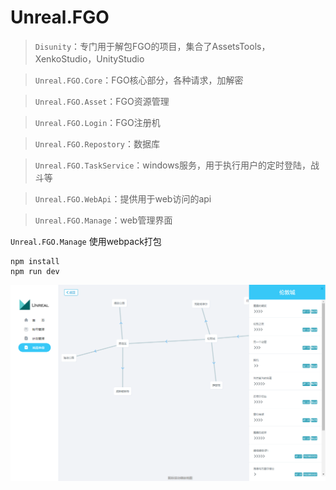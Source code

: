 # Unreal.FGO

> `Disunity`：专门用于解包FGO的项目，集合了AssetsTools，XenkoStudio，UnityStudio

> `Unreal.FGO.Core`：FGO核心部分，各种请求，加解密

> `Unreal.FGO.Asset`：FGO资源管理

> `Unreal.FGO.Login`：FGO注册机

> `Unreal.FGO.Repostory`：数据库

> `Unreal.FGO.TaskService`：windows服务，用于执行用户的定时登陆，战斗等

> `Unreal.FGO.WebApi`：提供用于web访问的api

> `Unreal.FGO.Manage`：web管理界面


`Unreal.FGO.Manage` 使用webpack打包
```shell
npm install
npm run dev
```


![avatar](/4.png)
